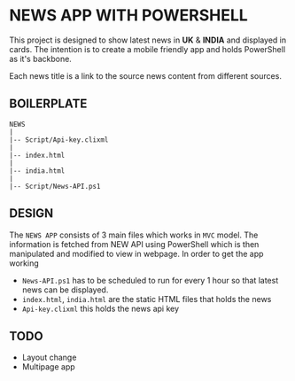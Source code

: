 #  NEWS APP WITH POWERSHELL

This project is designed to show latest news in **UK** & **INDIA** and displayed in cards.
The intention is to create a mobile friendly app and holds PowerShell as it's
backbone.

Each news title is a link to the source news content from different sources.

## BOILERPLATE

    NEWS
    |
    |-- Script/Api-key.clixml
    |
    |-- index.html
    |
    |-- india.html
    |
    |-- Script/News-API.ps1

## DESIGN

The `NEWS APP` consists of 3 main files which works in `MVC` model. The information is
fetched from NEW API using PowerShell which is then manipulated and modified to view
in webpage. In order to get the app working

- `News-API.ps1` has to be scheduled to run for every 1 hour so that latest news can be
displayed.
- `index.html`, `india.html` are the static HTML files that holds the news
- `Api-key.clixml` this holds the news api key

## TODO

- Layout change
- Multipage app
